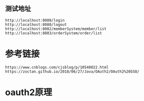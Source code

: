 
## 测试地址
````
http://localhost:8080/login
http://localhost:8080/logout
http://localhost:8082/memberSystem/member/list
http://localhost:8083/orderSystem/order/list
````

# 参考链接
````
https://www.cnblogs.com/cjsblog/p/10548022.html
https://zoctan.github.io/2018/06/27/Java/OAuth2/OAuth2%20SSO/
````

# oauth2原理


